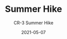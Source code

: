 ---
image_primary: "img/CR+Summer+Hike+Art.jpg"
image_secondary: "img/CR+Summer+Hike+Interior.jpg"
subtitle: "CR-3  Summer Hike"
tags: 
  - "Wall Coverings"
title: "Summer Hike"
href: "http://www.areaenvironments.com/order/cr-summer-hike"
designer: "Carlos Ramirez"
category: "Wall Coverings"
manufacturer: "Area Environments"
slug: "/manufacturers/area-environments/wall-coverings/carlos-ramirez-summer-hike"
date: "2021-05-07"
---